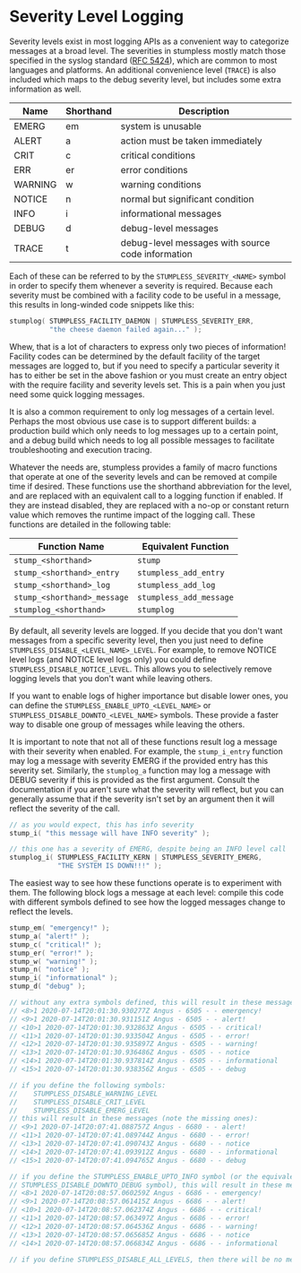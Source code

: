 # Severity Level Logging

Severity levels exist in most logging APIs as a convenient way to categorize
messages at a broad level. The severities in stumpless mostly match those
specified in the syslog standard
([RFC 5424](https://tools.ietf.org/html/rfc5424)), which are common to most
languages and platforms. An additional convenience level (`TRACE`) is also
included which maps to the debug severity level, but includes some extra
information as well.

 | Name    | Shorthand | Description                                       |
 |---------|-----------|---------------------------------------------------|
 | EMERG   | em        | system is unusable                                |
 | ALERT   | a         | action must be taken immediately                  |
 | CRIT    | c         | critical conditions                               |
 | ERR     | er        | error conditions                                  |
 | WARNING | w         | warning conditions                                |
 | NOTICE  | n         | normal but significant condition                  |
 | INFO    | i         | informational messages                            |
 | DEBUG   | d         | debug-level messages                              |
 | TRACE   | t         | debug-level messages with source code information |

Each of these can be referred to by the `STUMPLESS_SEVERITY_<NAME>` symbol
in order to specify them whenever a severity is required. Because each severity
must be combined with a facility code to be useful in a message, this results in
long-winded code snippets like this:

```c
stumplog( STUMPLESS_FACILITY_DAEMON | STUMPLESS_SEVERITY_ERR,
          "the cheese daemon failed again..." );
```

Whew, that is a lot of characters to express only two pieces of information!
Facility codes can be determined by the default facility of the target messages
are logged to, but if you need to specify a particular severity it has to either
be set in the above fashion or you must create an entry object with the require
facility and severity levels set. This is a pain when you just need some quick
logging messages.

It is also a common requirement to only log messages of a certain level. Perhaps
the most obvious use case is to support different builds: a production build
which only needs to log messages up to a certain point, and a debug build which
needs to log all possible messages to facilitate troubleshooting and execution
tracing.

Whatever the needs are, stumpless provides a family of macro functions that
operate at one of the severity levels and can be removed at compile time if
desired. These functions use the shorthand abbreviation for the level, and are
replaced with an equivalent call to a logging function if enabled. If they are
instead disabled, they are replaced with a no-op or constant return value which
removes the runtime impact of the logging call. These functions are detailed in
the following table:

 | Function Name               | Equivalent Function     |
 |-----------------------------|-------------------------|
 | `stump_<shorthand>`         | `stump`                 |
 | `stump_<shorthand>_entry`   | `stumpless_add_entry`   |
 | `stump_<shorthand>_log`     | `stumpless_add_log`     |
 | `stump_<shorthand>_message` | `stumpless_add_message` |
 | `stumplog_<shorthand>`      | `stumplog`              |

By default, all severity levels are logged. If you decide that you don't want
messages from a specific severity level, then you just need to define
`STUMPLESS_DISABLE_<LEVEL_NAME>_LEVEL`. For example, to remove NOTICE level
logs (and NOTICE level logs only) you could define
`STUMPLESS_DISABLE_NOTICE_LEVEL`. This allows you to selectively remove
logging levels that you don't want while leaving others.

If you want to enable logs of higher importance but disable lower ones, you can
define the `STUMPLESS_ENABLE_UPTO_<LEVEL_NAME>` or
`STUMPLESS_DISABLE_DOWNTO_<LEVEL_NAME>` symbols. These provide a faster way to
disable one group of messages while leaving the others.

It is important to note that not all of these functions result log a message
with their severity when enabled. For example, the `stump_i_entry` function may
log a message with severity EMERG if the provided entry has this severity set.
Similarly, the `stumplog_a` function may log a message with DEBUG severity if
this is provided as the first argument. Consult the documentation if you aren't
sure what the severity will reflect, but you can generally assume that if the
severity isn't set by an argument then it will reflect the severity of the call.

```c
// as you would expect, this has info severity
stump_i( "this message will have INFO severity" );

// this one has a severity of EMERG, despite being an INFO level call
stumplog_i( STUMPLESS_FACILITY_KERN | STUMPLESS_SEVERITY_EMERG,
            "THE SYSTEM IS DOWN!!!" );
```

The easiest way to see how these functions operate is to experiment with them.
The following block logs a message at each level: compile this code with
different symbols defined to see how the logged messages change to reflect the
levels.

```c
stump_em( "emergency!" );
stump_a( "alert!" );
stump_c( "critical!" );
stump_er( "error!" );
stump_w( "warning!" );
stump_n( "notice" );
stump_i( "informational" );
stump_d( "debug" );

// without any extra symbols defined, this will result in these messages:
// <8>1 2020-07-14T20:01:30.930277Z Angus - 6505 - - emergency!
// <9>1 2020-07-14T20:01:30.931151Z Angus - 6505 - - alert!
// <10>1 2020-07-14T20:01:30.932863Z Angus - 6505 - - critical!
// <11>1 2020-07-14T20:01:30.933504Z Angus - 6505 - - error!
// <12>1 2020-07-14T20:01:30.935897Z Angus - 6505 - - warning!
// <13>1 2020-07-14T20:01:30.936486Z Angus - 6505 - - notice
// <14>1 2020-07-14T20:01:30.937814Z Angus - 6505 - - informational
// <15>1 2020-07-14T20:01:30.938356Z Angus - 6505 - - debug

// if you define the following symbols:
//    STUMPLESS_DISABLE_WARNING_LEVEL
//    STUMPLESS_DISABLE_CRIT_LEVEL
//    STUMPLESS_DISABLE_EMERG_LEVEL
// this will result in these messages (note the missing ones):
// <9>1 2020-07-14T20:07:41.088757Z Angus - 6680 - - alert!
// <11>1 2020-07-14T20:07:41.089744Z Angus - 6680 - - error!
// <13>1 2020-07-14T20:07:41.090743Z Angus - 6680 - - notice
// <14>1 2020-07-14T20:07:41.093912Z Angus - 6680 - - informational
// <15>1 2020-07-14T20:07:41.094765Z Angus - 6680 - - debug

// if you define the STUMPLESS_ENABLE_UPTO_INFO symbol (or the equivalent
// STUMPLESS_DISABLE_DOWNTO_DEBUG symbol), this will result in these messages:
// <8>1 2020-07-14T20:08:57.060259Z Angus - 6686 - - emergency!
// <9>1 2020-07-14T20:08:57.061415Z Angus - 6686 - - alert!
// <10>1 2020-07-14T20:08:57.062374Z Angus - 6686 - - critical!
// <11>1 2020-07-14T20:08:57.063497Z Angus - 6686 - - error!
// <12>1 2020-07-14T20:08:57.064536Z Angus - 6686 - - warning!
// <13>1 2020-07-14T20:08:57.065685Z Angus - 6686 - - notice
// <14>1 2020-07-14T20:08:57.066834Z Angus - 6686 - - informational

// if you define STUMPLESS_DISABLE_ALL_LEVELS, then there will be no messages!
```
